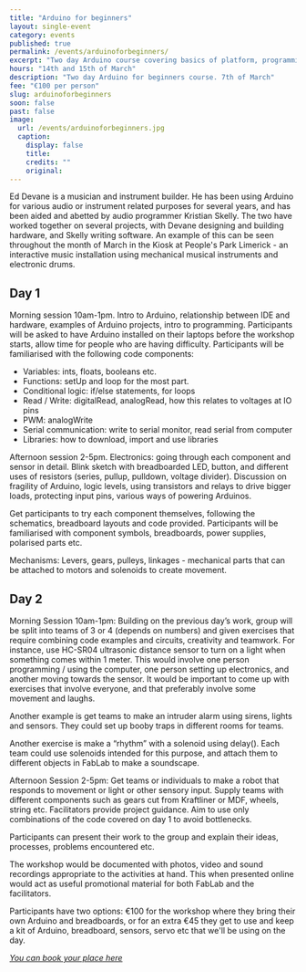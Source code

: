 ```yaml
---
title: "Arduino for beginners"
layout: single-event
category: events
published: true
permalink: /events/arduinoforbeginners/
excerpt: "Two day Arduino course covering basics of platform, programming, electronics and participant led project work with an emphasis on physical interaction by Ed Devane and Kristian Skelly"
hours: "14th and 15th of March"
description: "Two day Arduino for beginners course. 7th of March"
fee: "€100 per person"
slug: arduinoforbeginners
soon: false
past: false
image:
  url: /events/arduinoforbeginners.jpg
  caption:
    display: false
    title: 
    credits: ""
    original: 
---
```


Ed Devane is a musician and instrument builder. He has been using Arduino for various audio or instrument related purposes for several years, and has been aided and abetted by audio programmer Kristian Skelly. The two have worked together on several projects, with Devane designing and building hardware, and Skelly writing software. An example of this can be seen throughout the month of March in the Kiosk at People's Park Limerick - an interactive music installation using mechanical musical instruments and electronic drums.

## Day 1

Morning session 10am-1pm. Intro to Arduino, relationship between IDE and hardware, examples of Arduino projects, intro to programming. Participants will be asked to have Arduino installed on their laptops before the workshop starts, allow time for people who are having difficulty. Participants will be familiarised with the following code components:
 - Variables: ints, floats, booleans etc.
 - Functions: setUp and loop for the most part. 
 - Conditional logic: if/else statements, for loops
 - Read / Write: digitalRead, analogRead, how this relates to voltages at IO pins
 - PWM: analogWrite
 - Serial communication: write to serial monitor, read serial from computer
 - Libraries: how to download, import and use libraries 

Afternoon session 2-5pm. Electronics: going through each component and sensor in detail. 
Blink sketch with breadboarded LED, button, and different uses of resistors (series, pullup, pulldown, voltage divider). Discussion on fragility of Arduino, logic levels, using transistors and relays to drive bigger loads, protecting input pins, various ways of powering Arduinos. 

Get participants to try each component themselves, following the schematics, breadboard layouts and code provided. Participants will be familiarised with component symbols, breadboards, power supplies, polarised parts etc.

Mechanisms: Levers, gears, pulleys, linkages - mechanical parts that can be attached to motors and solenoids to create movement.



## Day 2

Morning Session 10am-1pm: Building on the previous day’s work, group will be split into teams of 3 or 4 (depends on numbers) and given exercises that require combining code examples and circuits, creativity and teamwork. For instance, use HC-SR04 ultrasonic distance sensor to turn on a light when something comes within 1 meter. This would involve one person programming / using the computer, one person setting up electronics, and another moving towards the sensor. It would be important to come up with exercises that involve everyone, and that preferably involve some movement and laughs. 

Another example is get teams to make an intruder alarm using sirens, lights and sensors. They could set up booby traps in different rooms for teams.

Another exercise is make a “rhythm” with a solenoid using delay(). Each team could use solenoids intended for this purpose, and attach them to different objects in FabLab to make a soundscape.


Afternoon Session 2-5pm: Get teams or individuals to make a robot that responds to movement or light or other sensory input. Supply teams with different components such as gears cut from Kraftliner or MDF, wheels, string etc. Facilitators provide project guidance. Aim to use only combinations of the code covered on day 1 to avoid bottlenecks.

Participants can present their work to the group and explain their ideas, processes, problems encountered etc.

The workshop would be documented with photos, video and sound recordings appropriate to the activities at hand. This when presented online would act as useful promotional material for both FabLab and the facilitators.

Participants have two options: €100 for the workshop where they bring their own Arduino and breadboards, or for an extra €45 they get to use and keep a kit of Arduino, breadboard, sensors, servo etc that we'll be using on the day.

*[You can book your place here](http://fablablimerick.ticketleap.com/arduinoforbeginners/)*